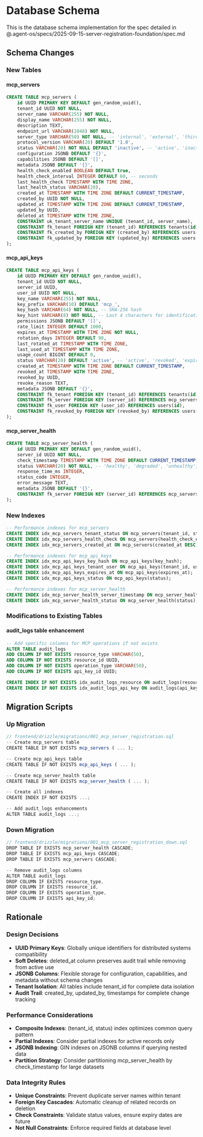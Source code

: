 # Database Schema

This is the database schema implementation for the spec detailed in @.agent-os/specs/2025-09-15-server-registration-foundation/spec.md

## Schema Changes

### New Tables

#### mcp_servers
```sql
CREATE TABLE mcp_servers (
    id UUID PRIMARY KEY DEFAULT gen_random_uuid(),
    tenant_id UUID NOT NULL,
    server_name VARCHAR(255) NOT NULL,
    display_name VARCHAR(255) NOT NULL,
    description TEXT,
    endpoint_url VARCHAR(2048) NOT NULL,
    server_type VARCHAR(50) NOT NULL, -- 'internal', 'external', 'third_party'
    protocol_version VARCHAR(20) DEFAULT '1.0',
    status VARCHAR(20) NOT NULL DEFAULT 'inactive', -- 'active', 'inactive', 'maintenance', 'error'
    configuration JSONB DEFAULT '{}',
    capabilities JSONB DEFAULT '[]',
    metadata JSONB DEFAULT '{}',
    health_check_enabled BOOLEAN DEFAULT true,
    health_check_interval INTEGER DEFAULT 60, -- seconds
    last_health_check TIMESTAMP WITH TIME ZONE,
    last_health_status VARCHAR(20),
    created_at TIMESTAMP WITH TIME ZONE DEFAULT CURRENT_TIMESTAMP,
    created_by UUID NOT NULL,
    updated_at TIMESTAMP WITH TIME ZONE DEFAULT CURRENT_TIMESTAMP,
    updated_by UUID,
    deleted_at TIMESTAMP WITH TIME ZONE,
    CONSTRAINT uk_tenant_server_name UNIQUE (tenant_id, server_name),
    CONSTRAINT fk_tenant FOREIGN KEY (tenant_id) REFERENCES tenants(id) ON DELETE CASCADE,
    CONSTRAINT fk_created_by FOREIGN KEY (created_by) REFERENCES users(id),
    CONSTRAINT fk_updated_by FOREIGN KEY (updated_by) REFERENCES users(id)
);
```

#### mcp_api_keys
```sql
CREATE TABLE mcp_api_keys (
    id UUID PRIMARY KEY DEFAULT gen_random_uuid(),
    tenant_id UUID NOT NULL,
    server_id UUID,
    user_id UUID NOT NULL,
    key_name VARCHAR(255) NOT NULL,
    key_prefix VARCHAR(10) DEFAULT 'mcp_',
    key_hash VARCHAR(64) NOT NULL, -- SHA-256 hash
    key_hint VARCHAR(8) NOT NULL, -- Last 4 characters for identification
    permissions JSONB DEFAULT '[]',
    rate_limit INTEGER DEFAULT 1000,
    expires_at TIMESTAMP WITH TIME ZONE NOT NULL,
    rotation_days INTEGER DEFAULT 90,
    last_rotated_at TIMESTAMP WITH TIME ZONE,
    last_used_at TIMESTAMP WITH TIME ZONE,
    usage_count BIGINT DEFAULT 0,
    status VARCHAR(20) DEFAULT 'active', -- 'active', 'revoked', 'expired'
    created_at TIMESTAMP WITH TIME ZONE DEFAULT CURRENT_TIMESTAMP,
    revoked_at TIMESTAMP WITH TIME ZONE,
    revoked_by UUID,
    revoke_reason TEXT,
    metadata JSONB DEFAULT '{}',
    CONSTRAINT fk_tenant FOREIGN KEY (tenant_id) REFERENCES tenants(id) ON DELETE CASCADE,
    CONSTRAINT fk_server FOREIGN KEY (server_id) REFERENCES mcp_servers(id) ON DELETE CASCADE,
    CONSTRAINT fk_user FOREIGN KEY (user_id) REFERENCES users(id),
    CONSTRAINT fk_revoked_by FOREIGN KEY (revoked_by) REFERENCES users(id)
);
```

#### mcp_server_health
```sql
CREATE TABLE mcp_server_health (
    id UUID PRIMARY KEY DEFAULT gen_random_uuid(),
    server_id UUID NOT NULL,
    check_timestamp TIMESTAMP WITH TIME ZONE DEFAULT CURRENT_TIMESTAMP,
    status VARCHAR(20) NOT NULL, -- 'healthy', 'degraded', 'unhealthy', 'unreachable'
    response_time_ms INTEGER,
    status_code INTEGER,
    error_message TEXT,
    metadata JSONB DEFAULT '{}',
    CONSTRAINT fk_server FOREIGN KEY (server_id) REFERENCES mcp_servers(id) ON DELETE CASCADE
);
```

### New Indexes

```sql
-- Performance indexes for mcp_servers
CREATE INDEX idx_mcp_servers_tenant_status ON mcp_servers(tenant_id, status);
CREATE INDEX idx_mcp_servers_health_check ON mcp_servers(health_check_enabled, last_health_check);
CREATE INDEX idx_mcp_servers_created_at ON mcp_servers(created_at DESC);

-- Performance indexes for mcp_api_keys
CREATE INDEX idx_mcp_api_keys_key_hash ON mcp_api_keys(key_hash);
CREATE INDEX idx_mcp_api_keys_tenant_user ON mcp_api_keys(tenant_id, user_id);
CREATE INDEX idx_mcp_api_keys_expires_at ON mcp_api_keys(expires_at);
CREATE INDEX idx_mcp_api_keys_status ON mcp_api_keys(status);

-- Performance indexes for mcp_server_health
CREATE INDEX idx_mcp_server_health_server_timestamp ON mcp_server_health(server_id, check_timestamp DESC);
CREATE INDEX idx_mcp_server_health_status ON mcp_server_health(status);
```

### Modifications to Existing Tables

#### audit_logs table enhancement
```sql
-- Add specific columns for MCP operations if not exists
ALTER TABLE audit_logs
ADD COLUMN IF NOT EXISTS resource_type VARCHAR(50),
ADD COLUMN IF NOT EXISTS resource_id UUID,
ADD COLUMN IF NOT EXISTS operation_type VARCHAR(50),
ADD COLUMN IF NOT EXISTS api_key_id UUID;

CREATE INDEX IF NOT EXISTS idx_audit_logs_resource ON audit_logs(resource_type, resource_id);
CREATE INDEX IF NOT EXISTS idx_audit_logs_api_key ON audit_logs(api_key_id);
```

## Migration Scripts

### Up Migration
```typescript
// frontend/drizzle/migrations/001_mcp_server_registration.sql
-- Create mcp_servers table
CREATE TABLE IF NOT EXISTS mcp_servers ( ... );

-- Create mcp_api_keys table
CREATE TABLE IF NOT EXISTS mcp_api_keys ( ... );

-- Create mcp_server_health table
CREATE TABLE IF NOT EXISTS mcp_server_health ( ... );

-- Create all indexes
CREATE INDEX IF NOT EXISTS ...;

-- Add audit_logs enhancements
ALTER TABLE audit_logs ...;
```

### Down Migration
```typescript
// frontend/drizzle/migrations/001_mcp_server_registration_down.sql
DROP TABLE IF EXISTS mcp_server_health CASCADE;
DROP TABLE IF EXISTS mcp_api_keys CASCADE;
DROP TABLE IF EXISTS mcp_servers CASCADE;

-- Remove audit_logs columns
ALTER TABLE audit_logs
DROP COLUMN IF EXISTS resource_type,
DROP COLUMN IF EXISTS resource_id,
DROP COLUMN IF EXISTS operation_type,
DROP COLUMN IF EXISTS api_key_id;
```

## Rationale

### Design Decisions

- **UUID Primary Keys**: Globally unique identifiers for distributed systems compatibility
- **Soft Deletes**: deleted_at column preserves audit trail while removing from active use
- **JSONB Columns**: Flexible storage for configuration, capabilities, and metadata without schema changes
- **Tenant Isolation**: All tables include tenant_id for complete data isolation
- **Audit Trail**: created_by, updated_by, timestamps for complete change tracking

### Performance Considerations

- **Composite Indexes**: (tenant_id, status) index optimizes common query pattern
- **Partial Indexes**: Consider partial indexes for active records only
- **JSONB Indexing**: GIN indexes on JSONB columns if querying nested data
- **Partition Strategy**: Consider partitioning mcp_server_health by check_timestamp for large datasets

### Data Integrity Rules

- **Unique Constraints**: Prevent duplicate server names within tenant
- **Foreign Key Cascades**: Automatic cleanup of related records on deletion
- **Check Constraints**: Validate status values, ensure expiry dates are future
- **Not Null Constraints**: Enforce required fields at database level